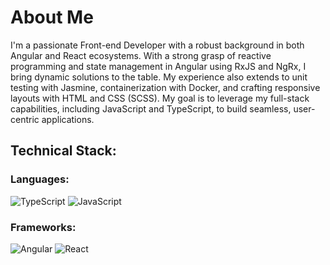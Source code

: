 # About Me

I'm a passionate Front-end Developer with a robust background in both Angular and React ecosystems. With a strong grasp of reactive programming and state management in Angular using RxJS and NgRx, I bring dynamic solutions to the table. My experience also extends to unit testing with Jasmine, containerization with Docker, and crafting responsive layouts with HTML and CSS (SCSS). My goal is to leverage my full-stack capabilities, including JavaScript and TypeScript, to build seamless, user-centric applications.


## Technical Stack:

### Languages:
![TypeScript](https://skillicons.dev/icons?i=ts) ![JavaScript](https://skillicons.dev/icons?i=js)

### Frameworks:
![Angular](https://skillicons.dev/icons?i=angular) ![React](https://skillicons.dev/icons?i=react)

